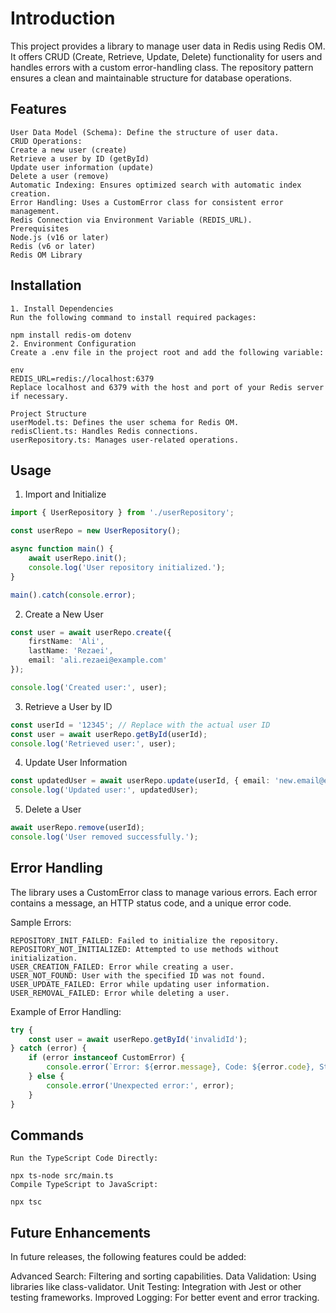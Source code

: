 # Introduction
This project provides a library to manage user data in Redis using Redis OM. It offers CRUD (Create, Retrieve, Update, Delete) functionality for users and handles errors with a custom error-handling class. The repository pattern ensures a clean and maintainable structure for database operations.


## Features
```
User Data Model (Schema): Define the structure of user data.
CRUD Operations:
Create a new user (create)
Retrieve a user by ID (getById)
Update user information (update)
Delete a user (remove)
Automatic Indexing: Ensures optimized search with automatic index creation.
Error Handling: Uses a CustomError class for consistent error management.
Redis Connection via Environment Variable (REDIS_URL).
Prerequisites
Node.js (v16 or later)
Redis (v6 or later)
Redis OM Library
```
## Installation
```
1. Install Dependencies
Run the following command to install required packages:

npm install redis-om dotenv
2. Environment Configuration
Create a .env file in the project root and add the following variable:

env
REDIS_URL=redis://localhost:6379
Replace localhost and 6379 with the host and port of your Redis server if necessary.

Project Structure
userModel.ts: Defines the user schema for Redis OM.
redisClient.ts: Handles Redis connections.
userRepository.ts: Manages user-related operations.
```
## Usage
1. Import and Initialize

```typescript
import { UserRepository } from './userRepository';

const userRepo = new UserRepository();

async function main() {
    await userRepo.init();
    console.log('User repository initialized.');
}

main().catch(console.error);
```
2. Create a New User

```typescript
const user = await userRepo.create({
    firstName: 'Ali',
    lastName: 'Rezaei',
    email: 'ali.rezaei@example.com'
});

console.log('Created user:', user);
```
3. Retrieve a User by ID

```typescript
const userId = '12345'; // Replace with the actual user ID
const user = await userRepo.getById(userId);
console.log('Retrieved user:', user);
```
4. Update User Information

```typescript
const updatedUser = await userRepo.update(userId, { email: 'new.email@example.com' });
console.log('Updated user:', updatedUser);
```
5. Delete a User
```typescript
await userRepo.remove(userId);
console.log('User removed successfully.');
```
## Error Handling
The library uses a CustomError class to manage various errors. Each error contains a message, an HTTP status code, and a unique error code.

Sample Errors:
```
REPOSITORY_INIT_FAILED: Failed to initialize the repository.
REPOSITORY_NOT_INITIALIZED: Attempted to use methods without initialization.
USER_CREATION_FAILED: Error while creating a user.
USER_NOT_FOUND: User with the specified ID was not found.
USER_UPDATE_FAILED: Error while updating user information.
USER_REMOVAL_FAILED: Error while deleting a user.
```
Example of Error Handling:

```typescript
try {
    const user = await userRepo.getById('invalidId');
} catch (error) {
    if (error instanceof CustomError) {
        console.error(`Error: ${error.message}, Code: ${error.code}, Status: ${error.statusCode}`);
    } else {
        console.error('Unexpected error:', error);
    }
}
```
## Commands
```
Run the TypeScript Code Directly:

npx ts-node src/main.ts
Compile TypeScript to JavaScript:

npx tsc
```
## Future Enhancements
In future releases, the following features could be added:

Advanced Search: Filtering and sorting capabilities.
Data Validation: Using libraries like class-validator.
Unit Testing: Integration with Jest or other testing frameworks.
Improved Logging: For better event and error tracking.
